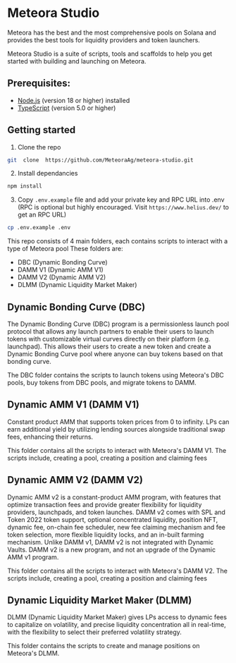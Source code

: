 # Meteora Studio

Meteora has the best and the most comprehensive pools on Solana and provides the best tools for liquidity providers and token launchers. 

Meteora Studio is a suite of scripts, tools and scaffolds to help you get started with building and launching on Meteora.

## Prerequisites:

-   [Node.js](https://nodejs.org/)  (version 18 or higher) installed
-   [TypeScript](https://www.typescriptlang.org/)  (version 5.0 or higher)


## Getting started

1. Clone the repo

```bash
git  clone  https://github.com/MeteoraAg/meteora-studio.git
```

2. Install dependancies

```bash
npm install
```

3. Copy `.env.example` file and add your private key and RPC URL into .env (RPC is optional but highly encouraged. Visit `https://www.helius.dev/` to get an RPC URL)

```bash
cp .env.example .env
```

This repo consists of 4 main folders, each contains scripts to interact with a type of Meteora pool
These folders are:
 - DBC (Dynamic Bonding Curve)
 - DAMM V1 (Dynamic AMM V1)
 - DAMM V2 (Dynamic AMM V2)
 - DLMM (Dynamic Liquidity Market Maker)

## Dynamic Bonding Curve (DBC)
The Dynamic Bonding Curve (DBC) program is a permissionless launch pool protocol that allows any launch partners to enable their users to launch tokens with customizable virtual curves directly on their platform (e.g. launchpad). This allows their users to create a new token and create a Dynamic Bonding Curve pool where anyone can buy tokens based on that bonding curve.

The DBC folder contains the scripts to launch tokens using Meteora's DBC pools, buy tokens from DBC pools, and migrate tokens to DAMM.

## Dynamic AMM V1 (DAMM V1)

Constant product AMM that supports token prices from 0 to infinity. LPs can earn additional yield by utilizing lending sources alongside traditional swap fees, enhancing their returns.

This folder contains all the scripts to interact with Meteora's DAMM V1. The scripts include, creating a pool, creating a position and claiming fees

## Dynamic AMM V2 (DAMM V2)

Dynamic AMM v2 is a constant-product AMM program, with features that optimize transaction fees and provide greater flexibility for liquidity providers, launchpads, and token launches. DAMM v2 comes with SPL and Token 2022 token support, optional concentrated liquidity, position NFT, dynamic fee, on-chain fee scheduler, new fee claiming mechanism and fee token selection, more flexible liquidity locks, and an in-built farming mechanism. Unlike DAMM v1, DAMM v2 is not integrated with Dynamic Vaults. DAMM v2 is a new program, and not an upgrade of the Dynamic AMM v1 program.

This folder contains all the scripts to interact with Meteora's DAMM V2. The scripts include, creating a pool, creating a position and claiming fees

## Dynamic Liquidity Market Maker (DLMM)

DLMM (Dynamic Liquidity Market Maker) gives LPs access to dynamic fees to capitalize on volatility, and precise liquidity concentration all in real-time, with the flexibility to select their preferred volatility strategy.

This folder contains the scripts to create and manage positions on Meteora's DLMM.
